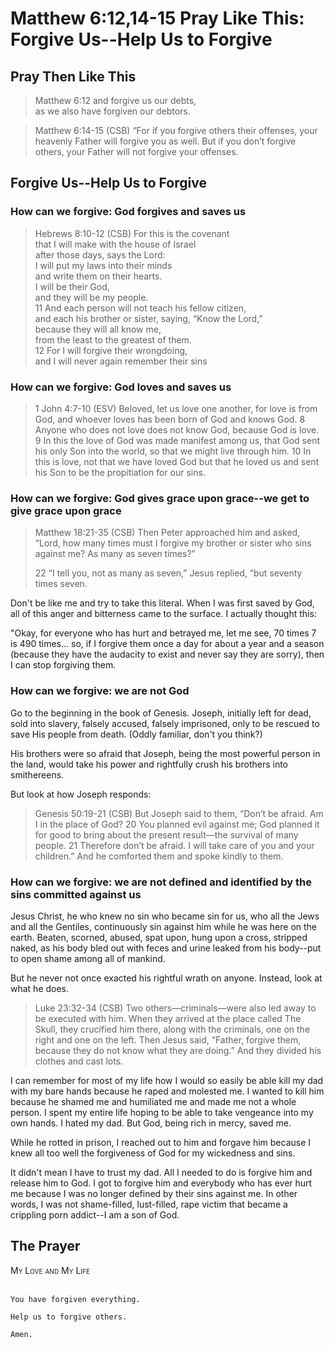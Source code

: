 # Matthew 6:12,14-15 Pray Like This: Forgive Us--Help Us to Forgive

## Pray Then Like This

>Matthew 6:12 and forgive us our debts,  
>as we also have forgiven our debtors.

>Matthew 6:14-15 (CSB) “For if you forgive others their offenses, your heavenly Father will forgive you as well. But if you don’t forgive others, your Father will not forgive your offenses.

## Forgive Us--Help Us to Forgive

### How can we forgive: God forgives and saves us

>Hebrews 8:10-12 (CSB) For this is the covenant  
>that I will make with the house of Israel  
>after those days, says the Lord:  
>I will put my laws into their minds  
>and write them on their hearts.  
>I will be their God,  
>and they will be my people.  
>11 And each person will not teach his fellow citizen,  
>and each his brother or sister, saying, “Know the Lord,”  
>because they will all know me,  
>from the least to the greatest of them.  
>12 For I will forgive their wrongdoing,  
>and I will never again remember their sins

### How can we forgive: God loves and saves us 

>1 John 4:7-10 (ESV) Beloved, let us love one another, for love is from God, and whoever loves has been born of God and knows God. 8 Anyone who does not love does not know God, because God is love. 9 In this the love of God was made manifest among us, that God sent his only Son into the world, so that we might live through him. 10 In this is love, not that we have loved God but that he loved us and sent his Son to be the propitiation for our sins.

### How can we forgive: God gives grace upon grace--we get to give grace upon grace

>Matthew 18:21-35 (CSB) Then Peter approached him and asked, “Lord, how many times must I forgive my brother or sister who sins against me? As many as seven times?”
>
>22 “I tell you, not as many as seven,” Jesus replied, “but seventy times seven.

Don't be like me and try to take this literal. When I was first saved by God, all of this anger and bitterness came to the surface. I actually thought this:

"Okay, for everyone who has hurt and betrayed me, let me see, 70 times 7 is 490 times... so, if I forgive them once a day for about a year and a season (because they have the audacity to exist and never say they are sorry), then I can stop forgiving them.

###  How can we forgive: we are not God

Go to the beginning in the book of Genesis. Joseph, initially left for dead, sold into slavery, falsely accused, falsely imprisoned, only to be rescued to save His people from death. (Oddly familiar, don't you think?)

His brothers were so afraid that Joseph, being the most powerful person in the land, would take his power and rightfully crush his brothers into smithereens.

But look at how Joseph responds:

>Genesis 50:19-21 (CSB) But Joseph said to them, “Don’t be afraid. Am I in the place of God? 20 You planned evil against me; God planned it for good to bring about the present result—the survival of many people. 21 Therefore don’t be afraid. I will take care of you and your children.” And he comforted them and spoke kindly to them.

###  How can we forgive: we are not defined and identified by the sins committed against us

Jesus Christ, he who knew no sin who became sin for us, who all the Jews and all the Gentiles, continuously sin against him while he was here on the earth. Beaten, scorned, abused, spat upon, hung upon a cross, stripped naked, as his body bled out with feces and urine leaked from his body--put to open shame among all of mankind.

But he never not once exacted his rightful wrath on anyone. Instead, look at what he does.

>Luke 23:32-34 (CSB) Two others—criminals—were also led away to be executed with him. When they arrived at the place called The Skull, they crucified him there, along with the criminals, one on the right and one on the left. Then Jesus said, “Father, forgive them, because they do not know what they are doing.” And they divided his clothes and cast lots.

I can remember for most of my life how I would so easily be able kill my dad with my bare hands because he raped and molested me. I wanted to kill him because he shamed me and humiliated me and made me not a whole person. I spent my entire life hoping to be able to take vengeance into my own hands. I hated my dad. But God, being rich in mercy, saved me.

While he rotted in prison, I reached out to him and forgave him because I knew all too well the forgiveness of God for my wickedness and sins.

It didn't mean I have to trust my dad. All I needed to do is forgive him and release him to God. I got to forgive him and everybody who has ever hurt me because I was no longer defined by their sins against me. In other words, I was not shame-filled, lust-filled, rape victim that became a crippling porn addict--I am a son of God.

## The Prayer

<div style="font-variant: small-caps;">
My Love and My Life
</div>
&nbsp;

```text
You have forgiven everything.

Help us to forgive others.

Amen.
```

